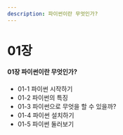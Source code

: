 ```yaml
---
description: 파이썬이란 무엇인가?
---
```


# 01장

#### 01장 파이썬이란 무엇인가?

* 01-1 파이썬 시작하기 
* 01-2 파이썬의 특징 
* 01-3 파이썬으로 무엇을 할 수 있을까? 
* 01-4 파이썬 설치하기 
* 01-5 파이썬 둘러보기



